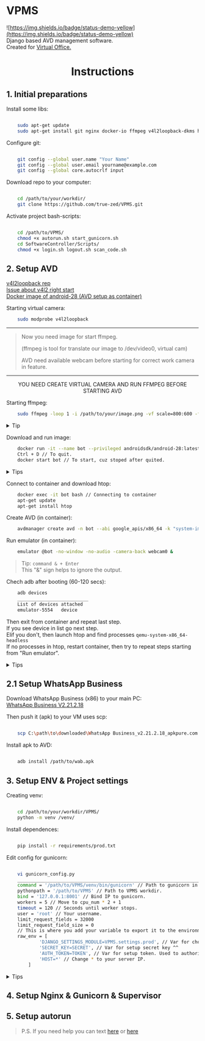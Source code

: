 # VPMS
![https://img.shields.io/badge/status-demo-yellow](https://img.shields.io/badge/status-demo-yellow)  
Django based AVD management software.  
Created for [Virtual Office.](https://virtualoff.ru)

# <p align="center"> **Instructions** </p>  

## 1. Initial preparations

Install some libs:  
```bash

    sudo apt-get update
    sudo apt-get install git nginx docker-io ffmpeg v4l2loopback-dkms htop
```  

Configure git:
```bash

    git config --global user.name "Your Name"
    git config --global user.email yourname@example.com
    git config --global core.autocrlf input
```  

Download repo to your computer:  
```bash

    cd /path/to/your/workdir/  
    git clone https://github.com/true-zed/VPMS.git  
```  

Activate project bash-scripts:  
```bash

    cd /path/to/VPMS/  
    chmod +x autorun.sh start_gunicorn.sh
    cd SoftwareController/Scripts/
    chmod +x login.sh logout.sh scan_code.sh
```

## 2. Setup AVD

[v4l2loopback rep](https://github.com/umlaeute/v4l2loopback/)  
[Issue about v4l2 right start](https://github.com/umlaeute/v4l2loopback/issues/151)  
[Docker image of android-28 (AVD setup as container)](https://hub.docker.com/r/androidsdk/android-28)  

Starting virtual camera:  
```bash
    sudo modprobe v4l2loopback
```  

_______
> Now you need image for start ffmpeg.  
> 
> (ffmpeg is tool for translate our image to /dev/video0, virtual cam)  
> 
> AVD need available webcam before starting for correct work camera in feature.  
_______  

<p align="center"> YOU NEED CREATE VIRTUAL CAMERA AND RUN FFMPEG BEFORE STARTING AVD </p>

Starting ffmpeg:  
```bash
    sudo ffmpeg -loop 1 -i /path/to/your/image.png -vf scale=800:600 -f v4l2 -vcodec rawvideo -pix_fmt yuyv422 /dev/video0 > /dev/null 2>&1 < /dev/null & 
```

<details>
    <summary>Tip</summary>
    
    What is "> /dev/null 2>&1 < /dev/null &" ?
    This thing uses to translate output to /dev/null.      
    Cuz we don't wont stop our console and now output will be ignored (Use Enter for it).
</details>

Download and run image:  
```bash
    docker run -it --name bot --privileged androidsdk/android-28:latest bash // Download and run image.  
    Ctrl + D // To quit.  
    docker start bot // To start, cuz stoped after quited.  
```  

<details>
  <summary>Tips</summary>
    
        docker ps // Display a list of running machines.  
        docker ps -a // Display a list of ALL machines. 
        docker exec -it your_container_name_or_id bash // Connect to running machine.  
        docker start/restart/stop your_container_name_or_id // I think there is no need to explain :)
        Ctrl + D // Exit from container.
</details>

Connect to container and download htop:  
```bash
    docker exec -it bot bash // Connecting to container
    apt-get update
    apt-get install htop
```

Create AVD (in container):  
```bash
    avdmanager create avd -n bot --abi google_apis/x86_64 -k "system-images;android-28;google_apis;x86_64"
```  

Run emulator (in container):  

```bash
    emulator @bot -no-window -no-audio -camera-back webcam0 &
```  

> Tip: ```command & + Enter```  
> This "&" sign helps to ignore the output.  

Chech adb after booting (60-120 secs):
```bash
    adb devices
    __________________________
    List of devices attached
    emulator-5554   device
```

Then exit from container and repeat last step.  
If you see device in list go next step.  
Elif you don't, then launch htop and find processes `qemu-system-x86_64-headless`  
If no processes in htop, restart container, then try to repeat steps starting from "Run emulator".  

<details>
  <summary>Tips</summary>
    
   Press `F4` then type `qemu-system` and press `Enter`  
   Processes will be filtered by this text.  
   
   ```bash
       adb emu kill // Stop AVD  
       adb exec-out screencap -p > /path/to/screen.png // Screen from AVD.  
       scp root@xxx.xxx.xxx.xxx:/path/to/screen.png C:\path\to\save\screen.png // Download screen by ssh from main PC (Windows).  
       adb shell input tap x y // Send tap to AVD. 
       adb shell input text "some text" //  Send text to AVD. Uses when text input focused.  
   ```
</details>


## 2.1 Setup WhatsApp Business  

Download WhatsApp Business (x86) to your main PC:  
[WhatsApp Business V2.21.2.18](https://m.apkpure.com/ru/whatsapp-business/com.whatsapp.w4b/variant/2.21.2.18-APK)  

Then push it (apk) to your VM uses scp:  
```bash

    scp C:\path\to\downloaded\WhatsApp Business_v2.21.2.18_apkpure.com.apk root@xxx.xxx.xxx.xxx:/path/to/save/wab.apk 
```  

Install apk to AVD:
```bash

    adb install /path/to/wab.apk  
```

## 3. Setup ENV & Project settings  

Creating venv:
```bash

    cd /path/to/your/workdir/VPMS/
    python -m venv /venv/
```

Install dependences:
```bash

    pip install -r requirements/prod.txt
```

Edit config for gunicorn:
```bash

    vi gunicorn_config.py  
    __________________________________________________________________________________________________________  
    command = '/path/to/VPMS/venv/bin/gunicorn' // Path to gunicorn in your venv.  
    pythonpath = '/path/to/VPMS' // Path to VPMS workdir.  
    bind = '127.0.0.1:8001' // Bind IP to gunicorn.  
    workers = 5 // Move to cpu_num * 2 + 1  
    timeout = 120 // Seconds until worker stops.  
    user = 'root' // Your username.  
    limit_request_fields = 32000  
    limit_request_field_size = 0  
    // This is where you add your variable to export it to the environment.  
    raw_env = [
            'DJANGO_SETTINGS_MODULE=VPMS.settings.prod', // Var for choose settings file.  
            'SECRET_KEY=SECRET', // Var for setup secret key ^^  
            'AUTH_TOKEN=TOKEN', // Var for setup token. Used to authorize a request.  
            'HOST=*' // Change * to your server IP.
        ]
```

<details>
    <summary>Tips</summary>  

    Press I to edit.  
    Press :wq to save and quit.  
    Press :q! to quit without saving.  
</details>


## 4. Setup Nginx & Gunicorn & Supervisor
## 5. Setup autorun

> P.S. If you need help you can text [here](http://google.com) or [here](https://t.me/true_zed)

